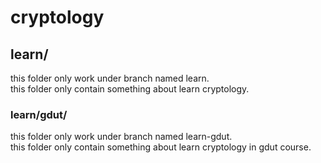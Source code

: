 # cryptology

## learn/
this folder only work under branch named learn.  
this folder only contain something about learn cryptology.  

### learn/gdut/
this folder only work under branch named learn-gdut.  
this folder only contain something about learn cryptology in gdut course.  

